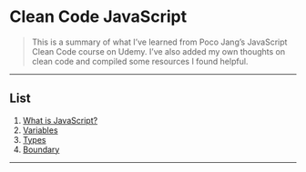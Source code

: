 # Clean Code JavaScript

> This is a summary of what I’ve learned from Poco Jang’s JavaScript Clean Code course on Udemy. I’ve also added my own thoughts on clean code and compiled some resources I found helpful.

---

## List

1. [What is JavaScript?](/whatisjavascript.md)
2. [Variables](/variables.md)
3. [Types](/type.md)
4. [Boundary](/boundary.md)

---
